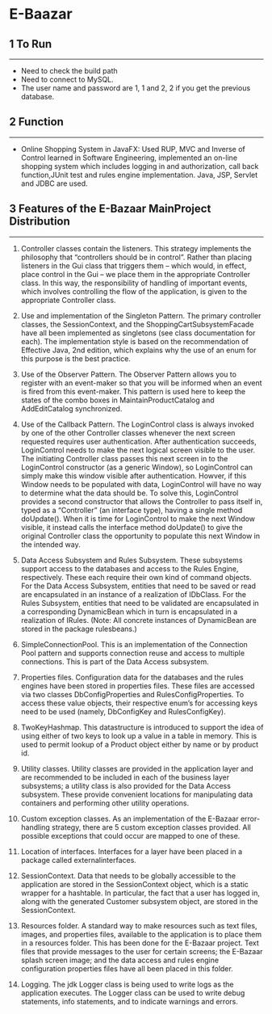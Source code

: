 # E-Baazar

## 1 To Run
--------
*	Need to check the build path
*	Need to connect to MySQL.
*	The user name and password are 1, 1 and 2, 2 if you get the previous database.

## 2 Function
--------
*	Online Shopping System in JavaFX: Used RUP, MVC and Inverse of Control learned in Software Engineering, implemented an on-line shopping system which includes logging in and authorization, call back function,JUnit test and rules engine implementation. Java, JSP, Servlet and JDBC are used.

## 3 Features of the E-Bazaar MainProject Distribution
---

1.	Controller classes contain the listeners. This strategy implements the philosophy that “controllers should be in control”. Rather than placing listeners in the Gui class that triggers them – which would, in effect, place control in the Gui – we place them in the appropriate Controller class. In this way, the responsibility of handling of important events, which involves controlling the flow of the application, is given to the appropriate Controller class.

2.	Use and implementation of the Singleton Pattern. The primary controller classes, the SessionContext, and the ShoppingCartSubsystemFacade have all been implemented as singletons (see class documentation for each). The implementation style is based on the recommendation of Effective Java, 2nd edition, which explains why the use of an enum for this purpose is the best practice.

3.	Use of the Observer Pattern. The Observer Pattern allows you to register with an event-maker so that you will be informed when an event is fired from this event-maker. This pattern is used here to keep the states of the combo boxes in MaintainProductCatalog and AddEditCatalog synchronized.

4.	Use of the Callback Pattern. The LoginControl class is always invoked by one of the other Controller classes whenever the next screen requested requires user authentication. After authentication succeeds, LoginControl needs to make the next logical screen visible to the user. The initiating Controller class passes this next screen in to the LoginControl constructor (as a generic Window), so LoginControl can simply make this window visible after authentication. Howver, if this Window needs to be populated with data, LoginControl will have no way to determine what the data should be. To solve this, LoginControl provides a second constructor that allows the Controller to pass itself in, typed as a “Controller” (an interface type), having a single method doUpdate(). When it is time for LoginControl to make the next Window visible, it instead calls the interface method doUpdate() to give the original Controller class the opportunity to populate this next Window in the intended way. 

5.	Data Access Subsystem and Rules Subsystem. These subsystems support access to the databases and access to the Rules Engine, respectively. These each require their own kind of command objects. For the Data Access Subsystem, entities that need to be saved or read are encapsulated in an instance of a realization of IDbClass. For the Rules Subsystem, entities that need to be validated are encapsulated in a corresponding DynamicBean which in turn is encapsulated in a realization of IRules. (Note: All concrete instances of DynamicBean are stored in the package rulesbeans.)

6.	SimpleConnectionPool. This is an implementation of the Connection Pool pattern and supports connection reuse and access to multiple connections. This is part of the Data Access subsystem.

7.	Properties files. Configuration data for the databases and the rules engines have been stored in properties files. These files are accessed via two classes DbConfigProperties and RulesConfigProperties. To access these value objects, their respective enum’s for accessing keys need to be used (namely, DbConfigKey and RulesConfigKey).

8.	TwoKeyHashmap. This datastructure is introduced to support the idea of using either of two keys to look up a value in a table in memory. This is used to permit lookup of a Product object either by name or by product id.

9.	Utility classes. Utility classes are provided in the application layer and are recommended to be included in each of the business layer subsystems; a utility class is also provided for the Data Access subsystem. These provide convenient locations for manipulating data containers and performing other utility operations.

10.	Custom exception classes. As an implementation of the E-Bazaar error-handling strategy, there are 5 custom exception classes provided. All possible exceptions that could occur are mapped to one of these.

11.	Location of interfaces. Interfaces for a layer have been placed in a package called externalinterfaces.

12.	SessionContext. Data that needs to be globally accessible to the application are stored in the SessionContext object, which is a static wrapper for a hashtable. In particular, the fact that a user has logged in, along with the generated Customer subsystem object, are stored in the SessionContext.

13.	Resources folder. A standard way to make resources such as text files, images, and properties files, available to the application is to place them in a resources folder. This has been done for the E-Bazaar project. Text files that provide messages to the user for certain screens; the E-Bazaar splash screen image; and the data access and rules engine configuration properties files have all been placed in this folder.

14.	Logging. The jdk Logger class is being used to write logs as the application executes. The Logger class can be used to write debug statements, info statements, and to indicate warnings and errors. 
